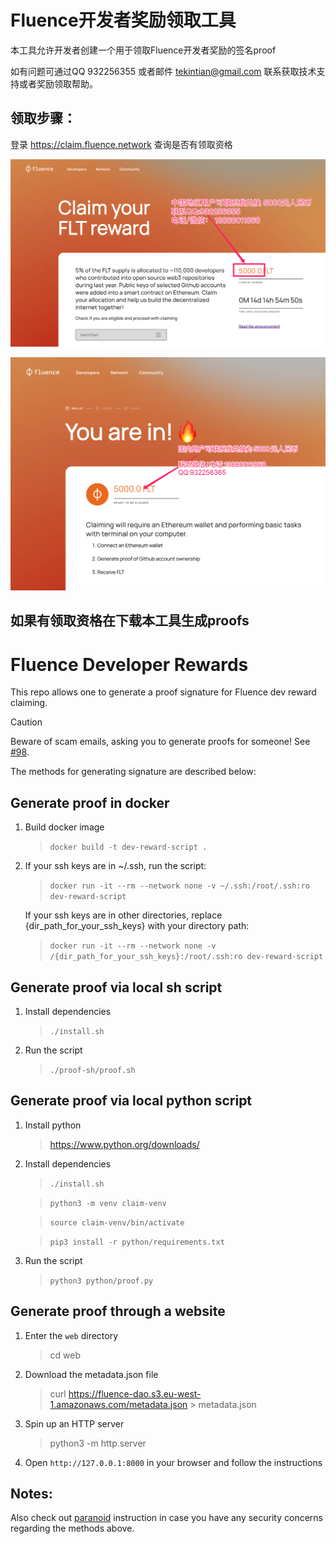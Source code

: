 # Fluence开发者奖励领取工具

本工具允许开发者创建一个用于领取Fluence开发者奖励的签名proof

如有问题可通过QQ 932256355 或者邮件 tekintian@gmail.com 联系获取技术支持或者奖励领取帮助。



## 领取步骤：

登录 https://claim.fluence.network  查询是否有领取资格

![claim1](./docs/claim1.png)





![FLT](./docs/FLT.png)



## 如果有领取资格在下载本工具生成proofs



# Fluence Developer Rewards

This repo allows one to generate a proof signature for Fluence dev reward claiming.

> [!CAUTION]
> Beware of scam emails, asking you to generate proofs for someone! See [#98](https://github.com/fluencelabs/dev-rewards/pull/98).

The methods for generating signature are described below:

## Generate proof in docker

1. Build docker image

   > `docker build -t dev-reward-script .`

2. If your ssh keys are in ~/.ssh, run the script:

   > `docker run -it --rm --network none -v ~/.ssh:/root/.ssh:ro dev-reward-script`

   If your ssh keys are in other directories, replace
   {dir_path_for_your_ssh_keys} with your directory path:

   > `docker run -it --rm --network none -v /{dir_path_for_your_ssh_keys}:/root/.ssh:ro dev-reward-script`

## Generate proof via local sh script

1. Install dependencies

   > `./install.sh`

2. Run the script

   > `./proof-sh/proof.sh`

## Generate proof via local python script

1. Install python

   > https://www.python.org/downloads/

2. Install dependencies

   > `./install.sh`

   > `python3 -m venv claim-venv`

   > `source claim-venv/bin/activate`

   > `pip3 install -r python/requirements.txt`

3. Run the script

   > `python3 python/proof.py`

## Generate proof through a website

1. Enter the `web` directory

    > cd web

2. Download the metadata.json file

    > curl https://fluence-dao.s3.eu-west-1.amazonaws.com/metadata.json > metadata.json

3. Spin up an HTTP server

    > python3 -m http.server

4. Open `http://127.0.0.1:8000` in your browser and follow the instructions

## Notes:

Also check out [paranoid](./MANUAL_INSTRUCTIONS.md) instruction
in case you have any security concerns regarding the methods above.

